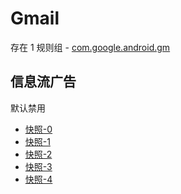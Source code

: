 # Gmail

存在 1 规则组 - [com.google.android.gm](/src/apps/com.google.android.gm.ts)

## 信息流广告

默认禁用

- [快照-0](https://i.gkd.li/import/13255698)
- [快照-1](https://i.gkd.li/import/13255698)
- [快照-2](https://i.gkd.li/import/13255700)
- [快照-3](https://i.gkd.li/import/13255701)
- [快照-4](https://i.gkd.li/import/13263279)
